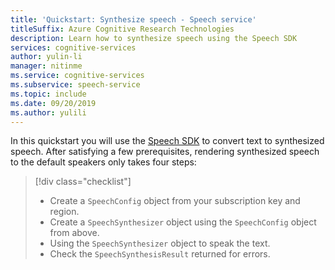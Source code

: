```yaml
---
title: 'Quickstart: Synthesize speech - Speech service'
titleSuffix: Azure Cognitive Research Technologies
description: Learn how to synthesize speech using the Speech SDK
services: cognitive-services
author: yulin-li
manager: nitinme
ms.service: cognitive-services
ms.subservice: speech-service
ms.topic: include
ms.date: 09/20/2019
ms.author: yulili
---
```


In this quickstart you will use the [Speech SDK](~/articles/cognitive-services/speech-service/speech-sdk.md) to convert text to synthesized speech. After satisfying a few prerequisites, rendering synthesized speech to the default speakers only takes four steps:
> [!div class="checklist"]
> * Create a ````SpeechConfig```` object from your subscription key and region.
> * Create a ````SpeechSynthesizer```` object using the ````SpeechConfig```` object from above.
> * Using the ````SpeechSynthesizer```` object to speak the text.
> * Check the ````SpeechSynthesisResult```` returned for errors.
